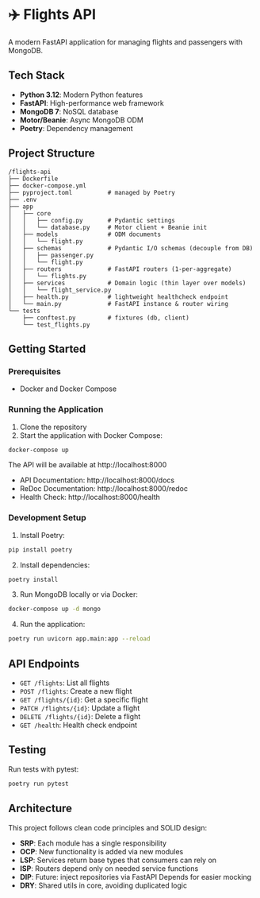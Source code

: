 # ✈️ Flights API

A modern FastAPI application for managing flights and passengers with MongoDB.

## Tech Stack

- **Python 3.12**: Modern Python features
- **FastAPI**: High-performance web framework
- **MongoDB 7**: NoSQL database
- **Motor/Beanie**: Async MongoDB ODM
- **Poetry**: Dependency management

## Project Structure

```
/flights-api
├── Dockerfile
├── docker-compose.yml
├── pyproject.toml          # managed by Poetry
├── .env
├── app
│   ├── core
│   │   ├── config.py       # Pydantic settings
│   │   └── database.py     # Motor client + Beanie init
│   ├── models              # ODM documents
│   │   └── flight.py
│   ├── schemas             # Pydantic I/O schemas (decouple from DB)
│   │   ├── passenger.py
│   │   └── flight.py
│   ├── routers             # FastAPI routers (1‑per‑aggregate)
│   │   └── flights.py
│   ├── services            # Domain logic (thin layer over models)
│   │   └── flight_service.py
│   ├── health.py           # lightweight healthcheck endpoint
│   └── main.py             # FastAPI instance & router wiring
└── tests
    ├── conftest.py         # fixtures (db, client)
    └── test_flights.py
```

## Getting Started

### Prerequisites

- Docker and Docker Compose

### Running the Application

1. Clone the repository
2. Start the application with Docker Compose:

```bash
docker-compose up
```

The API will be available at http://localhost:8000

- API Documentation: http://localhost:8000/docs
- ReDoc Documentation: http://localhost:8000/redoc
- Health Check: http://localhost:8000/health

### Development Setup

1. Install Poetry:
```bash
pip install poetry
```

2. Install dependencies:
```bash
poetry install
```

3. Run MongoDB locally or via Docker:
```bash
docker-compose up -d mongo
```

4. Run the application:
```bash
poetry run uvicorn app.main:app --reload
```

## API Endpoints

- `GET /flights`: List all flights
- `POST /flights`: Create a new flight
- `GET /flights/{id}`: Get a specific flight
- `PATCH /flights/{id}`: Update a flight
- `DELETE /flights/{id}`: Delete a flight
- `GET /health`: Health check endpoint

## Testing

Run tests with pytest:

```bash
poetry run pytest
```

## Architecture

This project follows clean code principles and SOLID design:

- **SRP**: Each module has a single responsibility
- **OCP**: New functionality is added via new modules
- **LSP**: Services return base types that consumers can rely on
- **ISP**: Routers depend only on needed service functions
- **DIP**: Future: inject repositories via FastAPI Depends for easier mocking
- **DRY**: Shared utils in core, avoiding duplicated logic
